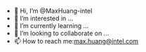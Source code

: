 - 👋 Hi, I’m @MaxHuang-intel
- 👀 I’m interested in ...
- 🌱 I’m currently learning ...
- 💞️ I’m looking to collaborate on ...
- 📫 How to reach me:max.huang@intel.com

<!---
MaxHuang-intel/MaxHuang-intel is a ✨ special ✨ repository because its `README.md` (this file) appears on your GitHub profile.
You can click the Preview link to take a look at your changes.
--->
